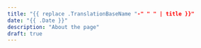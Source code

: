 ```yaml
---
title: "{{ replace .TranslationBaseName "-" " " | title }}"
date: "{{ .Date }}"
description: "About the page"
draft: true
---
```


